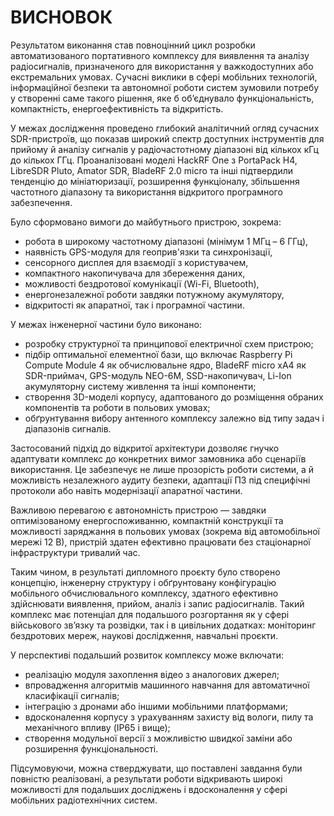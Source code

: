 # **ВИСНОВОК**

Результатом виконання став повноцінний цикл розробки автоматизованого портативного комплексу для виявлення та аналізу радіосигналів, призначеного для використання у важкодоступних або екстремальних умовах. Сучасні виклики в сфері мобільних технологій, інформаційної безпеки та автономної роботи систем зумовили потребу у створенні саме такого рішення, яке б об’єднувало функціональність, компактність, енергоефективність та відкритість.

У межах дослідження проведено глибокий аналітичний огляд сучасних SDR-пристроїв, що показав широкий спектр доступних інструментів для прийому й аналізу сигналів у радіочастотному діапазоні від кількох кГц до кількох ГГц. Проаналізовані моделі HackRF One з PortaPack H4, LibreSDR Pluto, Amator SDR, BladeRF 2.0 micro та інші підтвердили тенденцію до мініатюризації, розширення функціоналу, збільшення частотного діапазону та використання відкритого програмного забезпечення.

Було сформовано вимоги до майбутнього пристрою, зокрема:

* робота в широкому частотному діапазоні (мінімум 1 МГц – 6 ГГц),
* наявність GPS-модуля для геоприв'язки та синхронізації,
* сенсорного дисплея для взаємодії з користувачем,
* компактного накопичувача для збереження даних,
* можливості бездротової комунікації (Wi-Fi, Bluetooth),
* енергонезалежної роботи завдяки потужному акумулятору,
* відкритості як апаратної, так і програмної частини.

У межах інженерної частини було виконано:

* розробку структурної та принципової електричної схем пристрою;
* підбір оптимальної елементної бази, що включає Raspberry Pi Compute Module 4 як обчислювальне ядро, BladeRF micro xA4 як SDR-приймач, GPS-модуль NEO-6M, SSD-накопичувач, Li-Ion акумуляторну систему живлення та інші компоненти;
* створення 3D-моделі корпусу, адаптованого до розміщення обраних компонентів та роботи в польових умовах;
* обґрунтування вибору антенного комплексу залежно від типу задач і діапазонів сигналів.

Застосований підхід до відкритої архітектури дозволяє гнучко адаптувати комплекс до конкретних вимог замовника або сценаріїв використання. Це забезпечує не лише прозорість роботи системи, а й можливість незалежного аудиту безпеки, адаптації ПЗ під специфічні протоколи або навіть модернізації апаратної частини.

Важливою перевагою є автономність пристрою — завдяки оптимізованому енергоспоживанню, компактній конструкції та можливості заряджання в польових умовах (зокрема від автомобільної мережі 12 В), пристрій здатен ефективно працювати без стаціонарної інфраструктури тривалий час.

Таким чином, в результаті дипломного проєкту було створено концепцію, інженерну структуру і обґрунтовану конфігурацію мобільного обчислювального комплексу, здатного ефективно здійснювати виявлення, прийом, аналіз і запис радіосигналів. Такий комплекс має потенціал для подальшого розгортання як у сфері військового зв’язку та розвідки, так і в цивільних додатках: моніторинг бездротових мереж, наукові дослідження, навчальні проєкти.

У перспективі подальший розвиток комплексу може включати:

* реалізацію модуля захоплення відео з аналогових джерел;
* впровадження алгоритмів машинного навчання для автоматичної класифікації сигналів;
* інтеграцію з дронами або іншими мобільними платформами;
* вдосконалення корпусу з урахуванням захисту від вологи, пилу та механічного впливу (IP65 і вище);
* створення модульної версії з можливістю швидкої заміни або розширення функціональності.

Підсумовуючи, можна стверджувати, що поставлені завдання були повністю реалізовані, а результати роботи відкривають широкі можливості для подальших досліджень і вдосконалення у сфері мобільних радіотехнічних систем.

